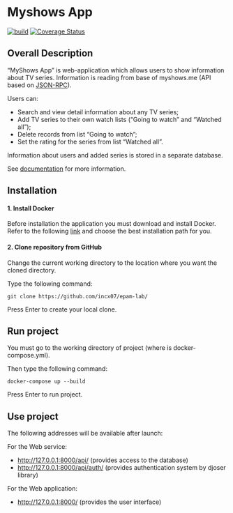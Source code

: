 # Myshows App

[![build](https://github.com/incx07/epam-lab/actions/workflows/build-docker.yml/badge.svg)](https://github.com/incx07/epam-lab/actions/workflows/build-docker.yml/) [![Coverage Status](https://coveralls.io/repos/github/incx07/epam-lab/badge.svg?branch=develop)](https://coveralls.io/github/incx07/epam-lab?branch=develop)

## Overall Description

“MyShows App” is web-application which allows users to show information about TV series. Information is reading from base of myshows.me (API based on [JSON-RPC](https://api.myshows.me/shared/doc/)).
  
Users can:
* Search and view detail information about any TV series;
* Add TV series to their own watch lists (“Going to watch” and “Watched all”);
* Delete records from list “Going to watch”;
* Set the rating for the series from list “Watched all”.
  
Information about users and added series is stored in a separate database.

See [documentation](https://github.com/incx07/epam-lab/blob/step12/documentation/Software%20Requirements%20Specification.md) for more information.

## Installation

#### 1. Install Docker

Before installation the application you must download and install Docker. Refer to the following [link](https://docs.docker.com/get-docker/) and choose the best installation path for you.

#### 2. Clone repository from GitHub

Change the current working directory to the location where you want the cloned directory.

Type the following command:

    git clone https://github.com/incx07/epam-lab/

Press Enter to create your local clone.

## Run project

You must go to the working directory of project (where is docker-compose.yml). 

Then type the following command:

    docker-compose up --build

Press Enter to run project.

## Use project

The following addresses will be available after launch:

For the Web service:

* http://127.0.0.1:8000/api/ (provides access to the database)
* http://127.0.0.1:8000/api/auth/ (provides authentication system by djoser library)

For the Web application:

* http://127.0.0.1:8000/ (provides the user interface)
